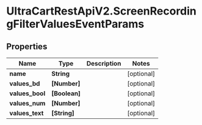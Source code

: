 # UltraCartRestApiV2.ScreenRecordingFilterValuesEventParams

## Properties
Name | Type | Description | Notes
------------ | ------------- | ------------- | -------------
**name** | **String** |  | [optional] 
**values_bd** | **[Number]** |  | [optional] 
**values_bool** | **[Boolean]** |  | [optional] 
**values_num** | **[Number]** |  | [optional] 
**values_text** | **[String]** |  | [optional] 


